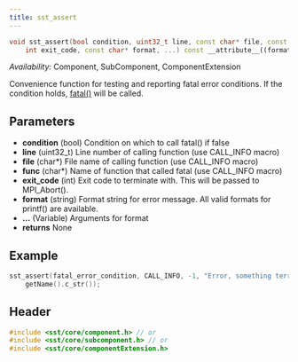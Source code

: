 ```yaml
---
title: sst_assert
---
```


```cpp
void sst_assert(bool condition, uint32_t line, const char* file, const char* func, 
    int exit_code, const char* format, ...) const __attribute__((format(printf, 6, 7)));
```
*Availability:* Component, SubComponent, ComponentExtension

Convenience function for testing and reporting fatal error conditions. If the condition holds, [fatal()](fatal) will be called.

## Parameters
* **condition** (bool) Condition on which to call fatal() if false
* **line** (uint32_t) Line number of calling function (use CALL_INFO macro)
* **file** (char*) File name of calling function (use CALL_INFO macro)
* **func** (char*) Name of function that called fatal (use CALL_INFO macro)
* **exit_code** (int) Exit code to terminate with. This will be passed to MPI_Abort().
* **format** (string) Format string for error message. All valid formats for printf() are available.
* **...** (Variable) Arguments for format
* **returns** None


## Example

<!--- SOURCE_CODE: None --->
```cpp
sst_assert(fatal_error_condition, CALL_INFO, -1, "Error, something terrible happened to component %s.\n", 
    getName().c_str());
```

## Header
```cpp
#include <sst/core/component.h> // or
#include <sst/core/subcomponent.h> // or
#include <sst/core/componentExtension.h>
```